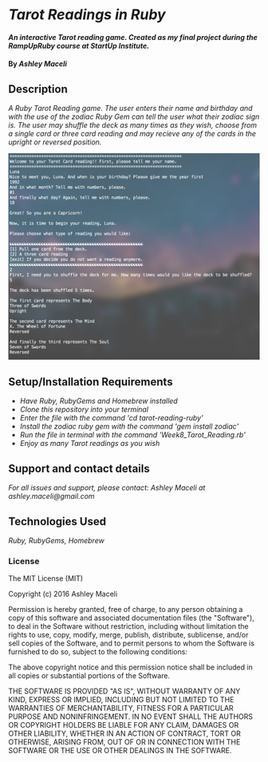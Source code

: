 # _Tarot Readings in Ruby_

#### _An interactive Tarot reading game. Created as my final project during the RampUpRuby course at StartUp Institute._

#### By _**Ashley Maceli**_

## Description

_A Ruby Tarot Reading game. The user enters their name and birthday and with the use of the zodiac Ruby Gem can tell the user what their zodiac sign is. The user may shuffle the deck as many times as they wish, choose from a single card or three card reading and may recieve any of the cards in the upright or reversed position._

![Terminal Game Screenshot](tarot-game-screenshot.png)

## Setup/Installation Requirements

* _Have Ruby, RubyGems and Homebrew installed_
* _Clone this repository into your terminal_
* _Enter the file with the command 'cd tarot-reading-ruby'_
* _Install the zodiac ruby gem with the command 'gem install zodiac'_
* _Run the file in terminal with the command 'Week8_Tarot_Reading.rb'_
* _Enjoy as many Tarot readings as you wish_

## Support and contact details

_For all issues and support, please contact:
Ashley Maceli at ashley.maceli@gmail.com_

## Technologies Used

_Ruby, RubyGems, Homebrew_

### License

The MIT License (MIT)

Copyright (c) 2016 Ashley Maceli

Permission is hereby granted, free of charge, to any person obtaining a copy
of this software and associated documentation files (the "Software"), to deal
in the Software without restriction, including without limitation the rights
to use, copy, modify, merge, publish, distribute, sublicense, and/or sell
copies of the Software, and to permit persons to whom the Software is
furnished to do so, subject to the following conditions:

The above copyright notice and this permission notice shall be included in all
copies or substantial portions of the Software.

THE SOFTWARE IS PROVIDED "AS IS", WITHOUT WARRANTY OF ANY KIND, EXPRESS OR
IMPLIED, INCLUDING BUT NOT LIMITED TO THE WARRANTIES OF MERCHANTABILITY,
FITNESS FOR A PARTICULAR PURPOSE AND NONINFRINGEMENT. IN NO EVENT SHALL THE
AUTHORS OR COPYRIGHT HOLDERS BE LIABLE FOR ANY CLAIM, DAMAGES OR OTHER
LIABILITY, WHETHER IN AN ACTION OF CONTRACT, TORT OR OTHERWISE, ARISING FROM,
OUT OF OR IN CONNECTION WITH THE SOFTWARE OR THE USE OR OTHER DEALINGS IN THE
SOFTWARE.
